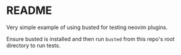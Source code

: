 # README

Very simple example of using busted for testing neovim plugins.

Ensure busted is installed and then run `busted` from this repo's root directory to run tests.
